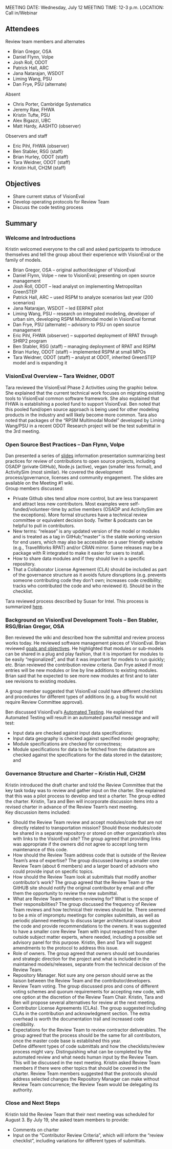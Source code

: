 MEETING DATE:	Wednesday, July 12
MEETING TIME:	12-3 p.m. 
LOCATION:	Call in/Webinar

## Attendees
Review team members and alternates
  - Brian Gregor, OSA
  - Daniel Flynn, Volpe 
  - Josh Roll, ODOT 
  - Patrick Hall, ARC 
  - Jana Natarajan, WSDOT
  - Liming Wang, PSU 
  - Dan Frye, PSU (alternate)

Absent
  - Chris Porter, Cambridge Systematics
  - Jeremy Raw, FHWA
  - Kristin Tufte, PSU
  - Alex Bigazzi, UBC
  - Matt Hardy, AASHTO (observer)

Observers and staff
  - Eric Pihl, FHWA (observer) 
  - Ben Stabler, RSG (staff) 
  - Brian Hurley, ODOT (staff)
  - Tara Weidner, ODOT (staff) 
  - Kristin Hull, CH2M (staff) 

## Objectives
  - Share current status of VisionEval
  - Develop operating protocols for Review Team
  - Discuss the code testing process

## Summary

### Welcome and Introductions
Kristin welcomed everyone to the call and asked participants to introduce themselves and tell the group about their experience with VisionEval or the family of models.
  - Brian Gregor, OSA – original author/designer of VisionEval
  - Daniel Flynn, Volpe – new to VisionEval; presenting on open source management 
  - Josh Roll, ODOT – lead analyst on implementing Metropolitan GreenSTEP
  - Patrick Hall, ARC – used RSPM to analyze scenarios last year (200 scenarios)
  - Jana Natarajan, WSDOT – led EERPAT pilot
  - Liming Wang, PSU – research on integrated modeling, developer of urban sim, developing RSPM Multimodal model in VisionEval format
  - Dan Frye, PSU (alternate) – advisory to PSU on open source management 
  - Eric Pihl, FHWA (observer) – supported deployment of RPAT through SHRP2 program
  - Ben Stabler, RSG (staff) – managing deployment of RPAT and RSPM
  - Brian Hurley, ODOT (staff) – implemented RSPM at small MPOs
  - Tara Weidner, ODOT (staff) – analyst at ODOT, inherited GreenSTEP model and is expanding it

### VisionEval Overview – Tara Weidner, ODOT
Tara reviewed the VisionEval Phase 2 Activities using the graphic below.  She explained that the current technical work focuses on migrating existing tools to VisionEval common software framework.  She also explained that FHWA is establishing a pooled fund to support VisionEval.  Ben noted that this pooled fund/open source approach is being used for other modeling products in the industry and will likely become more common.  Tara also noted that packages of the “RPSM Multimodal Model” developed by Liming Wang/PSU in a recent ODOT Research project will be the test submittal in the 3rd meeting.
 
### Open Source Best Practices – Dan Flynn, Volpe
Dan presented a series of [slides](https://github.com/gregorbj/VisionEval/wiki/documents/ContributorReviewTeam1OpenSourceVolpe.pdf) information presentation summarizing best practices for review of contributions to open source projects, including OSADP (private GitHub), Node.js (active), vegan (smaller less formal), and ActivitySim (most similar).  He covered the development process/governance, licenses and community engagement. The slides are available on the Meeting #1 wiki.  
Group members discussed:
  - Private Github sites tend allow more control, but are less transparent and attract less new contributors. Most examples were self-funded/volunteer-time by active members (OSADP and ActivitySim are the exceptions). More formal structures have a technical review committee or equivalent decision body. Twitter & podcasts can be helpful to pull in contributors.
  - New terms: “release” is any updated version of the model or modules and is treated as a tag in GitHub;“master” is the stable working version for end users, which may also be accessible on a user friendly website (e.g., TravelWorks RPAT) and/or CRAN mirror.  Some releases may be a package with R integrated to make it easier for users to install.
  - How to share data modules and if they should live in a specific repository.
  - That a Collaborator License Agreement (CLA) should be included as part of the governance structure as it avoids future disruptions (e.g. prevents someone contributing code they don’t own; increases code credibility; tracks who contributed the code and who reviewed it).  Should be in the checklist.

Tara reviewed process described by Susan for Intel.  This process is summarized [here](https://github.com/gregorbj/VisionEval/wiki/Intel-WiDi-Case-Study).

### Background on VisionEval Development Tools – Ben Stabler, RSG/Brian Gregor, OSA
Ben reviewed the wiki and described how the submittal and review process works today. He reviewed software management pieces of VisionEval.  Brian reviewed [goals and objectives](https://github.com/gregorbj/VisionEval/wiki/Goals-and-Objectives-of-VisionEval-Model-System).  He highlighted that modules or sub-models can be shared in a plug and play fashion, that it is important for modules to be easily “regionalized”, and that it was important for models to run quickly; etc.  Brian reviewed the contribution review criteria.  Dan Frye asked if most entries will be new modules or line by line additions to existing modules. Brian said that he expected to see more new modules at first and to later see revisions to existing modules. 

A group member suggested that VisionEval could have different checklists and procedures for different types of additions (e.g. a bug fix would not require Review Committee approval).  

Ben discussed VisionEval’s [Automated Testing](https://github.com/gregorbj/VisionEval/wiki/Automated-Testing).  He explained that Automated Testing will result in an automated pass/fail message and will test:
  - Input data are checked against input data specifications;
  - Input data geography is checked against specified model geography;
  - Module specifications are checked for correctness;
  - Module specifications for data to be fetched from the datastore are checked against the specifications for the data stored in the datastore; and

### Governance Structure and Charter – Kristin Hull, CH2M
Kristin introduced the draft charter and told the Review Committee that the key task today was to review and gather input on the charter. She explained that this was a pilot process to develop and test a charter.
The group edited the charter.  Kristin, Tara and Ben will incorporate discussion items into a revised charter in advance of the Review Team’s next meeting.  
Key discussion items included:
  - Should the Review Team review and accept modules/code that are not directly related to transportation mission?  Should those modules/code be shared in a separate repository or stored on other organization’s sites with links to the VisionEval site?  The group agreed that providing links was appropriate if the owners did not agree to accept long term maintenance of this code.
  - How should the Review Team address code that is outside of the Review Team’s area of expertise?  The group discussed having a smaller core Review Team (about 6 members) and a larger board of advisors who could provide input on specific topics.
  - How should the Review Team look at submittals that modify another contributor’s work?  The group agreed that the Review Team or the GitHUB site should notify the original contributor by email and offer them the opportunity to review the new submittal. 
  - What are Review Team members reviewing for?  What is the scope of their responsibilities? The group discussed the frequency of Review Team reviews and how technical their reviews should be.  There seemed to be a mix of impromptu meetings for complex submittals, as well as periodic planned meetings to discuss larger architectural issues about the code and provide recommendations to the owners. It was suggested to have a smaller core Review Team with input requested from other outside subject matter experts, where needed, including a possible set advisory panel for this purpose. Kristin, Ben and Tara will suggest amendments to the protocol to address this issue. 
  - Role of owners.  The group agreed that owners should set boundaries and strategic direction for the project and what is included in the maintained models/releases, separate from the technical decision of the Review Team.  
  - Repository Manager. Not sure any one person should serve as the liaison between the Review Team and the contributor/developers. 
  - Review Team voting.  The group discussed pros and cons of different voting schemes and quorum requirements for accepting new code, with one option at the discretion of the Review Team Chair.  Kristin, Tara and Ben will propose several alternatives for review at the next meeting.
  - Contributor License Agreements (CLAs).  The group suggested including CLAs in the contribution and acknowledgment section.  The extra overhead is worth the documentation trail and increased code credibility.
  - Expectations for the Review Team to review contractor deliverables.  The group agreed that the process should be the same for all contributors, once the master code base is established this year.  
Define different types of code submittals and how the checklists/review process might vary. Distinguishing what can be completed by the automated review and what needs human input by the Review Team.  This will be discussed in the next meeting. Kristin asked Review Team members if there were other topics that should be covered in the charter.  Review Team members suggested that the protocols should address selected changes the Repository Manager can make without Review Team concurrence; the Review Team would be delegating its authority.

### Close and Next Steps
Kristin told the Review Team that their next meeting was scheduled for August 3. By July 19, she asked team members to provide:
  - Comments on charter
  - Input on the “Contributor Review Criteria”, which will inform the “review checklist”, including variations for different types of submittals.


